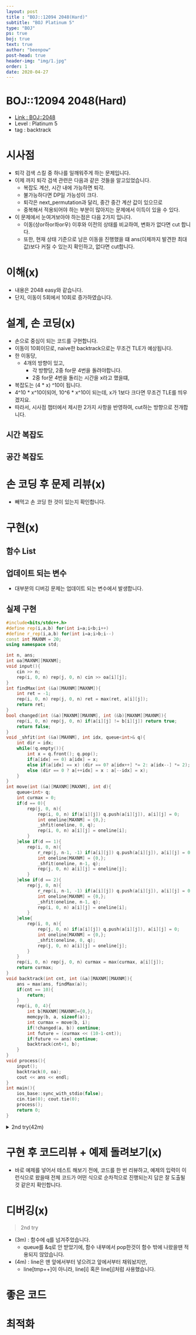 ```yaml
---
layout: post
title : "BOJ::12094 2048(Hard)"
subtitle: "BOJ Platinum 5"
type: "BOJ"
ps: true
boj: true
text: true
author: "beenpow"
post-head: true
header-img: "img/1.jpg"
order: 1
date: 2020-04-27
---
```

# BOJ::12094 2048(Hard)
- [Link : BOJ::2048](https://www.acmicpc.net/problem/12094)
- Level : Platinum 5
- tag : backtrack

# 시사점
- 퇴각 검색 스킬 중 하나를 일깨워주게 하는 문제입니다.
- 이제 까지 퇴각 검색 관련은 다음과 같은 것들을 알고있었습니다.
  - 복잡도 계산, 시간 내에 가능하면 퇴각.
  - 불가능하다면 DP일 가능성이 크다.
  - 퇴각은 next_permutation과 달리, 중간 중간 계산 값이 있으므로 
  - 중복해서 적용되어야 하는 부분이 많아지는 문제에서 이득이 있을 수 있다.
- 이 문제에서 눈여겨보아야 하는점은 다음 2가지 입니다.
  - 이동(상or하or좌or우) 이후와 이전의 상태를 비교하여, 변화가 없다면 cut 합니다.
  - 또한, 현재 상태 기준으로 남은 이동을 진행했을 떄 ans(이제까지 발견한 최대값)보다 커질 수 있는지 확인하고, 없다면 cut합니다.


# 이해(x)
- 내용은 2048 easy와 같습니다.
- 단지, 이동이 5회에서 10회로 증가하였습니다.

# 설계, 손 코딩(x)
- 손으로 중심이 되는 코드를 구현합니다.
- 이동이 10회이므로, naive한 backtrack으로는 무조건 TLE가 예상됩니다.
- 한 이동당,
  - 4개의 방향이 있고,
    - 각 방향당, 2중 for문 4번을 돌려야합니다.
    - 2중 for문 4번을 돌리는 시간을 x라고 했을떄,
- 복잡도는 (4 * x) ^10이 됩니다.
- 4^10 * x^10이되어, 10^6 * x^10이 되는데, x가 1보다 크다면 무조건 TLE를 띄우겠지요.
- 따라서, 시사점 챕터에서 제시한 2가지 사항을 반영하여, cut하는 방향으로 전개합니다.

## 시간 복잡도

## 공간 복잡도

# 손 코딩 후 문제 리뷰(x)
- 빼먹고 손 코딩 한 것이 있는지 확인합니다.

# 구현(x)

## 함수 List 

## 업데이트 되는 변수
- 대부분의 디버깅 문제는 업데이트 되는 변수에서 발생합니다.

## 실제 구현 

```cpp
#include<bits/stdc++.h>
#define rep(i,a,b) for(int i=a;i<b;i++)
#define r_rep(i,a,b) for(int i=a;i>b;i--)
const int MAXNM = 20;
using namespace std;

int n, ans;
int oa[MAXNM][MAXNM];
void input(){
    cin >> n;
    rep(i, 0, n) rep(j, 0, n) cin >> oa[i][j];
}
int findMax(int (&a)[MAXNM][MAXNM]){
    int ret = -1;
    rep(i, 0, n) rep(j, 0, n) ret = max(ret, a[i][j]);
    return ret;
}
bool changed(int (&a)[MAXNM][MAXNM], int (&b)[MAXNM][MAXNM]){
    rep(i, 0, n) rep(j, 0, n) if(a[i][j] != b[i][j]) return true;
    return false;
}
void _shfit(int (&a)[MAXNM], int idx, queue<int>& q){
    int dir = idx;
    while(!q.empty()){
        int x = q.front(); q.pop();
        if(a[idx] == 0) a[idx] = x;
        else if(a[idx] == x) (dir == 0? a[idx++] *= 2: a[idx--] *= 2);
        else (dir == 0 ? a[++idx] = x : a[--idx] = x);
    }
}
int move(int (&a)[MAXNM][MAXNM], int d){
    queue<int> q;
    int curmax = 0;
    if(d == 0){
        rep(j, 0, n){
            rep(i, 0, n) if(a[i][j]) q.push(a[i][j]), a[i][j] = 0;
            int oneline[MAXNM] = {0,};
            _shfit(oneline, 0, q);
            rep(i, 0, n) a[i][j] = oneline[i];
        }
    }else if(d == 1){
        rep(i, 0, n){
            r_rep(j, n-1, -1) if(a[i][j]) q.push(a[i][j]), a[i][j] = 0;
            int oneline[MAXNM] = {0,};
            _shfit(oneline, n-1, q);
            rep(j, 0, n) a[i][j] = oneline[j];
        }
    }else if(d == 2){
        rep(j, 0, n){
            r_rep(i, n-1, -1) if(a[i][j]) q.push(a[i][j]), a[i][j] = 0;
            int oneline[MAXNM] = {0,};
            _shfit(oneline, n-1, q);
            rep(i, 0, n) a[i][j] = oneline[i];
        }
    }else{
        rep(i, 0, n){
            rep(j, 0, n) if(a[i][j]) q.push(a[i][j]), a[i][j] = 0;
            int oneline[MAXNM] = {0,};
            _shfit(oneline, 0, q);
            rep(j, 0, n) a[i][j] = oneline[j];
        }
    }
    rep(i, 0, n) rep(j, 0, n) curmax = max(curmax, a[i][j]);
    return curmax;
}
void backtrack(int cnt, int (&a)[MAXNM][MAXNM]){
    ans = max(ans, findMax(a));
    if(cnt == 10){
        return;
    }
    rep(i, 0, 4){
        int b[MAXNM][MAXNM]={0,};
        memcpy(b, a, sizeof(a));
        int curmax = move(b, i);
        if(!changed(a, b)) continue;
        int future = (curmax << (10-1-cnt));
        if(future <= ans) continue;
        backtrack(cnt+1, b);
    }
}
void process(){
    input();
    backtrack(0, oa);
    cout << ans << endl;
}
int main(){
    ios_base::sync_with_stdio(false);
    cin.tie(0); cout.tie(0);
    process();
    return 0;
}
```

<details markdown="1">
<summary> 2nd try(42m) </summary>
- 이해(10), 설계(4), 구현(21), 디버깅(7)

```cpp
#include<bits/stdc++.h>
#define endl '\n'
#define pb push_back
#define all(v) (v).begin(), (v).end()
#define rep(i,a,b) for(int i=a;i<b;i++)
#define r_rep(i,a,b) for(int i=a;i>b;i--)
const int MAXN = 20;
using namespace std;

int n, ans;
int oa[MAXN][MAXN];
// 실수(3m) : queue를 &q로 받았어야 함. 그래야 pop이 먹힘
void game(queue<int>& q, int (&line)[MAXN]){
    int idx = 0;
    while(!q.empty()){
        int x = q.front(); q.pop();
        if(line[idx] == 0) line[idx] = x;
        else if(line[idx] == x) line[idx++] *= 2;
        else if(line[idx] != x) line[++idx] = x;
        else { /* Do nothing */ }
    }
}
// 실수(4m) : line[tmp++]이 아니라, line[i] 혹은 line[j]처럼 사용함
// 맨 앞에서부터 넣으려고 앞에서부터 채워놨는데
void move(int d, int (&a)[MAXN][MAXN]){
    int line[MAXN], tmp = 0;
    queue<int> q;
    if(d == 0){
        rep(j, 0, n){
            rep(i, 0, n){ if(a[i][j])q.push(a[i][j]); line[i] = 0; }
            game(q, line);
            rep(i, 0, n) a[i][j] = line[tmp++];
            tmp = 0;
        }
    }else if(d == 1){
        rep(i, 0, n){
            r_rep(j, n-1, -1){ if(a[i][j])q.push(a[i][j]); line[j] = 0; }
            game(q, line);
            r_rep(j, n-1, -1) a[i][j] = line[tmp++];
            tmp = 0;
        }
    }else if(d == 2){
        rep(j, 0, n){
            r_rep(i, n-1, -1){ if(a[i][j])q.push(a[i][j]); line[i] = 0; }
            game(q, line);
            r_rep(i, n-1, -1) a[i][j] = line[tmp++];
            tmp = 0;
        }
    }else{
        rep(i, 0, n){
            rep(j, 0, n){ if(a[i][j])q.push(a[i][j]); line[j] = 0;}
            game(q, line);
            rep(j, 0, n) a[i][j] = line[tmp++];
            tmp = 0;
        }
    }
}
int findmax(const int (&a)[MAXN][MAXN])
{int ret = 0; rep(i, 0, n)rep(j, 0, n) ret = max(ret, a[i][j]); return ret;}
void backtrack(int idx, int (&b)[MAXN][MAXN]){
    ans = max(ans, findmax(b));
    if(idx == 10) return;
    int a[MAXN][MAXN];
    rep(d, 0, 4){
        // init
        rep(i, 0, n) rep(j, 0, n) a[i][j] = b[i][j];
        move(d, a);
        int mx = -1; bool f = true;
        rep(i, 0, n) rep(j, 0, n){
            mx = max(mx, a[i][j]);
            if(a[i][j] != b[i][j]) f = false;
        }
        if(f) continue;
        if(mx * (1 << (10 - idx-1)) <= ans) continue;
        backtrack(idx+1, a);
    }
}
void process(){
    cin >> n;
    int a[MAXN][MAXN];
    rep(i, 0, n) rep(j, 0, n){cin >> oa[i][j]; a[i][j] = oa[i][j];}

    backtrack(0, a);
    cout << ans << endl;
}
int main(){
    ios_base::sync_with_stdio(false);
    cin.tie(0); cout.tie(0);
    process();
    return 0;
}
```

</details>

# 구현 후 코드리뷰 + 예제 돌려보기(x)
- 바로 예제를 넣어서 테스트 해보기 전에, 코드를 한 번 리뷰하고, 예제의 입력이 이런식으로 왔을때
  전체 코드가 어떤 식으로 순차적으로 진행되는지 답은 잘 도출될 것 같은지 확인합니다.

# 디버깅(x)

> 2nd try
  - (3m) : 함수에 q를 넘겨주었습니다.
    - queue를 &q로 안 받았기에, 함수 내부에서 pop한것이 함수 밖에 나왔을땐 적용되지 않았습니다.
  - (4m) : line은 맨 앞에서부터 넣으려고 앞에서부터 채워놨지만,
    - line[tmp++]이 아니라, line[i] 혹은 line[j]처럼 사용했습니다.

# 좋은 코드

# 최적화
